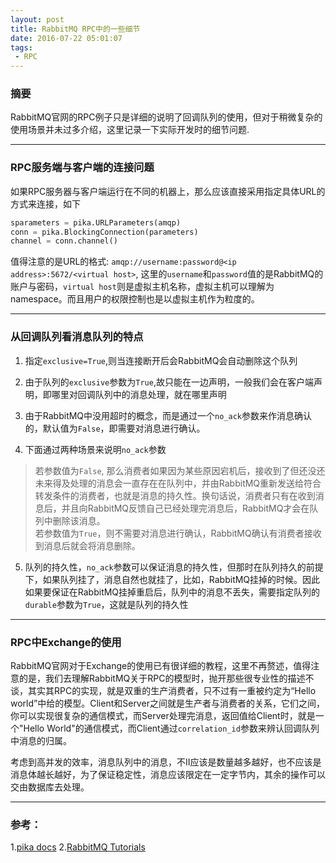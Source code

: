 ```yaml
---
layout: post
title: RabbitMQ RPC中的一些细节
date: 2016-07-22 05:01:07
tags:
 - RPC
---
```


### 摘要
RabbitMQ官网的RPC例子只是详细的说明了回调队列的使用，但对于稍微复杂的使用场景并未过多介绍，这里记录一下实际开发时的细节问题.

-------
### RPC服务端与客户端的连接问题
如果RPC服务器与客户端运行在不同的机器上，那么应该直接采用指定具体URL的方式来连接，如下
```python
sparameters = pika.URLParameters(amqp)
conn = pika.BlockingConnection(parameters)
channel = conn.channel()
```


值得注意的是URL的格式: `amqp://username:password@<ip address>:5672/<virtual host>`, 这里的`username`和`password`值的是RabbitMQ的账户与密码，`virtual host`则是虚拟主机名称，虚拟主机可以理解为namespace。而且用户的权限控制也是以虚拟主机作为粒度的。

----------
### 从回调队列看消息队列的特点
1. 指定`exclusive=True`,则当连接断开后会RabbitMQ会自动删除这个队列

2. 由于队列的`exclusive`参数为`True`,故只能在一边声明，一般我们会在客户端声明，即哪里对回调队列中的消息处理，就在哪里声明

3. 由于RabbitMQ中没用超时的概念，而是通过一个`no_ack`参数来作消息确认的，默认值为`False`，即需要对消息进行确认。

4. 下面通过两种场景来说明`no_ack`参数
> 若参数值为`False`, 那么消费者如果因为某些原因宕机后，接收到了但还没还未来得及处理的消息会一直存在在队列中，并由RabbitMQ重新发送给符合转发条件的消费者，也就是消息的持久性。换句话说，消费者只有在收到消息后，并且向RabbitMQ反馈自己已经处理完消息后，RabbitMQ才会在队列中删除该消息。\
> 若参数值为`True`，则不需要对消息进行确认，RabbitMQ确认有消费者接收到消息后就会将消息删除。

5. 队列的持久性，`no_ack`参数可以保证消息的持久性，但那时在队列持久的前提下，如果队列挂了，消息自然也就挂了，比如，RabbitMQ挂掉的时候。因此如果要保证在RabbitMQ挂掉重启后，队列中的消息不丢失，需要指定队列的`durable`参数为`True`，这就是队列的持久性

-----------------
### RPC中Exchange的使用
RabbitMQ官网对于Exchange的使用已有很详细的教程，这里不再赘述，值得注意的是，我们去理解RabbitMQ关于RPC的模型时，抛开那些很专业性的描述不谈，其实其RPC的实现，就是双重的生产消费者，只不过有一重被约定为“Hello world”中给的模型。Client和Server之间就是生产者与消费者的关系，它们之间，你可以实现很复杂的通信模式，而Server处理完消息，返回值给Client时，就是一个"Hello World"的通信模式，而Client通过`correlation_id`参数来辨认回调队列中消息的归属。 

考虑到高并发的效率，消息队列中的消息，不II应该是数量越多越好，也不应该是消息体越长越好，为了保证稳定性，消息应该限定在一定字节内，其余的操作可以交由数据库去处理。

----------------
### 参考：

1.[pika docs][1]
2.[RabbitMQ Tutorials][2]

  [1]: https://pika.readthedocs.io/en/0.10.0/examples/using_urlparameters.html
  [2]: http://www.rabbitmq.com/getstarted.html

